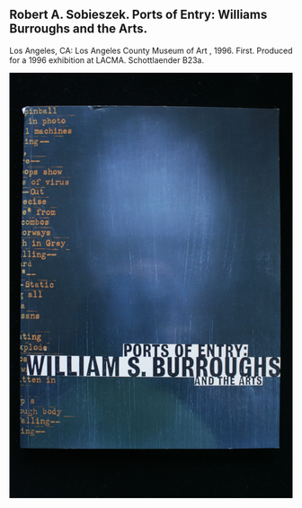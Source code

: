 ## Robert A. Sobieszek. Ports of Entry: Williams Burroughs and the Arts.

Los Angeles, CA: Los Angeles County Museum of Art , 1996. First. Produced for a 1996 exhibition at LACMA. Schottlaender B23a.

![Ports of Entry: Williams Burroughs and the Arts](../assets/images/ports-of-entry-williams-burro-1.jpg)
